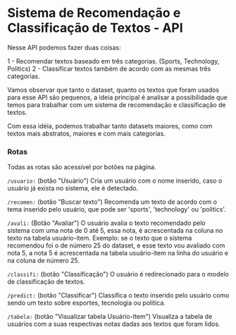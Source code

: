 # Sistema de Recomendação e Classificação de Textos - API

Nesse API podemos fazer duas coisas:

1 - Recomendar textos baseado em três categorias. (Sports, Technology, Politics)
2 - Classificar textos também de acordo com as mesmas três categorias.

Vamos observar que tanto o dataset, quanto os textos que foram usados para esse API são pequenos, a ideia principal é analisar a possibilidade que temos para trabalhar com um sistema de recomendação e classificação de textos.

Com essa idéia, podemos trabalhar tanto datasets maiores, como com textos mais abstratos, maiores e com mais categorias.


### Rotas

Todas as rotas são acessível por botões na página.

```/usuario:``` (botão "Usuário") Cria um usuário com o nome inserido, caso o usuário já exista no sistema, ele é detectado. 

```/recomen:``` (botão "Buscar texto") Recomenda um texto de acordo com o tema inserido pelo usuário, que pode ser 'sports', 'technology' ou 'politics'.

```/avali:``` (Botão "Avaliar") O usuário avalia o texto recomendado pelo sistema com uma nota de 0 até 5, essa nota, é acrescentada na coluna no texto na tabela usuário-item.
    Exemplo: se o texto que o sistema recomendou foi o de número 25 do dataset, e esse texto vou avaliado com nota 5, a nota 5 é acrescentada na tabela usuário-item na linha do usuário e na coluna de número 25. 


```/classifi:``` (botão "Classificação") O usuário é redirecionado para o modelo de classificação de textos.

```/predict:``` (botão "Classificar") Classifica o texto inserido pelo usuário como sendo um texto sobre esportes, tecnologia ou politica.

```/tabela:``` (botão "Visualizar tabela Usuário-Item") Visualiza a tabela de usuários com a suas respectivas notas dadas aos textos que foram lidos.

